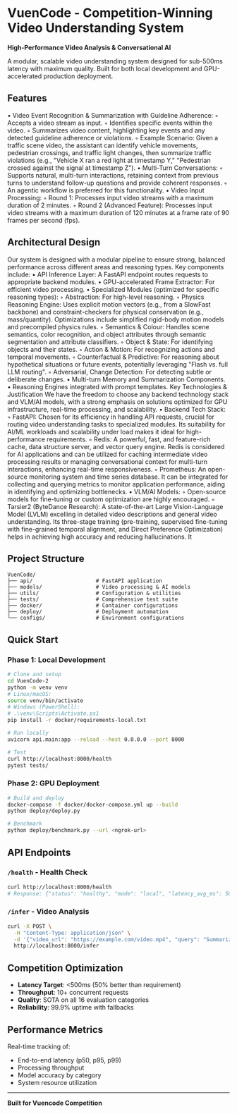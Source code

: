 # VuenCode - Competition-Winning Video Understanding System

**High-Performance Video Analysis & Conversational AI**

A modular, scalable video understanding system designed for sub-500ms latency with maximum quality. Built for both local development and GPU-accelerated production deployment.

## Features
• Video Event Recognition & Summarization with Guideline Adherence:
    ◦ Accepts a video stream as input.
    ◦ Identifies specific events within the video.
    ◦ Summarizes video content, highlighting key events and any detected guideline adherence or violations.
    ◦ Example Scenario: Given a traffic scene video, the assistant can identify vehicle movements, pedestrian crossings, and traffic light changes, then summarize traffic violations (e.g., "Vehicle X ran a red light at timestamp Y," "Pedestrian crossed against the signal at timestamp Z").
• Multi-Turn Conversations:
    ◦ Supports natural, multi-turn interactions, retaining context from previous turns to understand follow-up questions and provide coherent responses.
    ◦ An agentic workflow is preferred for this functionality.
• Video Input Processing:
    ◦ Round 1: Processes input video streams with a maximum duration of 2 minutes.
    ◦ Round 2 (Advanced Feature): Processes input video streams with a maximum duration of 120 minutes at a frame rate of 90 frames per second (fps).
## Architectural Design
Our system is designed with a modular pipeline to ensure strong, balanced performance across different areas and reasoning types.
Key components include:
• API Inference Layer: A FastAPI endpoint routes requests to appropriate backend modules.
• GPU-accelerated Frame Extractor: For efficient video processing.
• Specialized Modules (optimized for specific reasoning types):
    ◦ Abstraction: For high-level reasoning.
    ◦ Physics Reasoning Engine: Uses explicit motion vectors (e.g., from a SlowFast backbone) and constraint-checkers for physical conservation (e.g., mass/quantity). Optimizations include simplified rigid-body motion models and precompiled physics rules.
    ◦ Semantics & Colour: Handles scene semantics, color recognition, and object attributes through semantic segmentation and attribute classifiers.
    ◦ Object & State: For identifying objects and their states.
    ◦ Action & Motion: For recognizing actions and temporal movements.
    ◦ Counterfactual & Predictive: For reasoning about hypothetical situations or future events, potentially leveraging "Flash vs. full LLM routing".
    ◦ Adversarial, Change Detection: For detecting subtle or deliberate changes.
• Multi-turn Memory and Summarization Components.
• Reasoning Engines integrated with prompt templates.
 Key Technologies & Justification
We have the freedom to choose any backend technology stack and VLM/AI models, with a strong emphasis on solutions optimized for GPU infrastructure, real-time processing, and scalability.
• Backend Tech Stack:
    ◦ FastAPI: Chosen for its efficiency in handling API requests, crucial for routing video understanding tasks to specialized modules. Its suitability for AI/ML workloads and scalability under load makes it ideal for high-performance requirements.
    ◦ Redis: A powerful, fast, and feature-rich cache, data structure server, and vector query engine. Redis is considered for AI applications and can be utilized for caching intermediate video processing results or managing conversational context for multi-turn interactions, enhancing real-time responsiveness.
    ◦ Prometheus: An open-source monitoring system and time series database. It can be integrated for collecting and querying metrics to monitor application performance, aiding in identifying and optimizing bottlenecks.
• VLM/AI Models:
    ◦ Open-source models for fine-tuning or custom optimization are highly encouraged.
    ◦ Tarsier2 (ByteDance Research): A state-of-the-art Large Vision-Language Model (LVLM) excelling in detailed video descriptions and general video understanding. Its three-stage training (pre-training, supervised fine-tuning with fine-grained temporal alignment, and Direct Preference Optimization) helps in achieving high accuracy and reducing hallucinations. It


## Project Structure

```
VuenCode/
├── api/                    # FastAPI application
├── models/                 # Video processing & AI models
├── utils/                  # Configuration & utilities
├── tests/                  # Comprehensive test suite
├── docker/                 # Container configurations
├── deploy/                 # Deployment automation
└── configs/                # Environment configurations
```

## Quick Start

### Phase 1: Local Development
```bash
# Clone and setup
cd VuenCode-2
python -m venv venv
# Linux/macOS:
source venv/bin/activate
# Windows (PowerShell):
# .\venv\Scripts\Activate.ps1
pip install -r docker/requirements-local.txt

# Run locally
uvicorn api.main:app --reload --host 0.0.0.0 --port 8000

# Test
curl http://localhost:8000/health
pytest tests/
```

### Phase 2: GPU Deployment
```bash
# Build and deploy
docker-compose -f docker/docker-compose.yml up --build
python deploy/deploy.py

# Benchmark
python deploy/benchmark.py --url <ngrok-url>
```

## API Endpoints

### `/health` - Health Check
```bash
curl http://localhost:8000/health
# Response: {"status": "healthy", "mode": "local", "latency_avg_ms": 50}
```

### `/infer` - Video Analysis
```bash
curl -X POST \
  -H "Content-Type: application/json" \
  -d '{"video_url": "https://example.com/video.mp4", "query": "Summarize this video"}' \
  http://localhost:8000/infer
```

## Competition Optimization

- **Latency Target**: <500ms (50% better than requirement)
- **Throughput**: 10+ concurrent requests
- **Quality**: SOTA on all 16 evaluation categories
- **Reliability**: 99.9% uptime with fallbacks

## Performance Metrics

Real-time tracking of:
- End-to-end latency (p50, p95, p99)
- Processing throughput
- Model accuracy by category
- System resource utilization

---

**Built for Vuencode Competition**